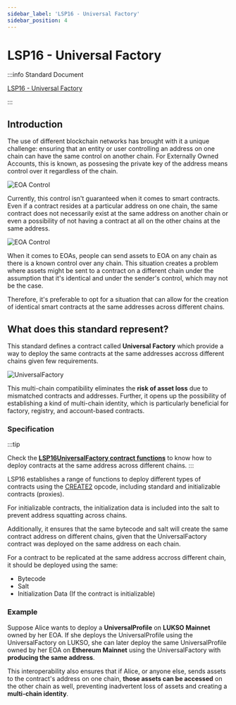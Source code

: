 ```yaml
---
sidebar_label: 'LSP16 - Universal Factory'
sidebar_position: 4
---
```


# LSP16 - Universal Factory

:::info Standard Document

[LSP16 - Universal Factory](https://github.com/lukso-network/LIPs/blob/main/LSPs/LSP-16-UniversalFactory.md)

:::

## Introduction

The use of different blockchain networks has brought with it a unique challenge: ensuring that an entity or user controlling an address on one chain can have the same control on another chain. For Externally Owned Accounts, this is known, as possesing the private key of the address means control over it regardless of the chain.

![EOA Control](/img/standards/lsp16/EOA-Control.jpeg)

Currently, this control isn't guaranteed when it comes to smart contracts. Even if a contract resides at a particular address on one chain, the same contract does not necessarily exist at the same address on another chain or even a possibility of not having a contract at all on the other chains at the same address.

![EOA Control](/img/standards/lsp16/Contract-Control.jpeg)

When it comes to EOAs, people can send assets to EOA on any chain as there is a known control over any chain. This situation creates a problem where assets might be sent to a contract on a different chain under the assumption that it's identical and under the sender's control, which may not be the case.

Therefore, it's preferable to opt for a situation that can allow for the creation of identical smart contracts at the same addresses across different chains.

## What does this standard represent?

This standard defines a contract called **Universal Factory** which provide a way to deploy the same contracts at the same addresses accross different chains given few requirements.

![UniversalFactory](/img/standards/lsp16/UniversalFactory.jpeg)

This multi-chain compatibility eliminates the **risk of asset loss** due to mismatched contracts and addresses. Further, it opens up the possibility of establishing a kind of multi-chain identity, which is particularly beneficial for factory, registry, and account-based contracts.

### Specification

:::tip

Check the [**LSP16UniversalFactory contract functions**](../../standards/smart-contracts/lsp16-universal-factory.md) to know how to deploy contracts at the same address across different chains.
:::

LSP16 establishes a range of functions to deploy different types of contracts using the [CREATE2](https://eips.ethereum.org/EIPS/eip-1014) opcode, including standard and initializable contracts (proxies).

For initializable contracts, the initialization data is included into the salt to prevent address squatting across chains.

Additionally, it ensures that the same bytecode and salt will create the same contract address on different chains, given that the UniversalFactory contract was deployed on the same address on each chain.

For a contract to be replicated at the same address accross different chain, it should be deployed using the same:

- Bytecode
- Salt
- Initialization Data (If the contract is initializable)

### Example

Suppose Alice wants to deploy a **UniversalProfile** on **LUKSO Mainnet** owned by her EOA. If she deploys the UniversalProfile using the UniversalFactory on LUKSO, she can later deploy the same UniversalProfile owned by her EOA on **Ethereum Mainnet** using the UniversalFactory with **producing the same address**.

This interoperability also ensures that if Alice, or anyone else, sends assets to the contract's address on one chain, **those assets can be accessed** on the other chain as well, preventing inadvertent loss of assets and creating a **multi-chain identity**.
